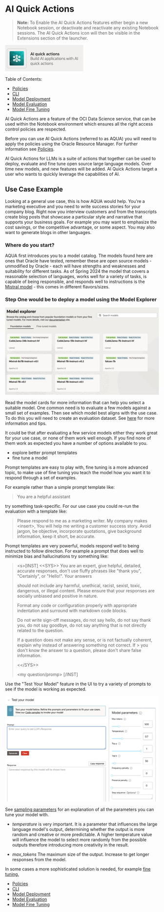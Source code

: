# AI Quick Actions

> **Note:** To Enable the AI Quick Actions features either begin a new Notebook session, or
> deactivate and reactivate any existing Notebook sessions. The AI Quick Actions icon will
> then be visible in the Extensions section of the launcher.

![AQUA](web_assets/aqua.png)

Table of Contents:

- [Policies](policies/README.md)
- [CLI](cli-tips.md)
- [Model Deployment](model-deployment-tips.md)
- [Model Evaluation](evaluation-tips.md)
- [Model Fine Tuning](fine-tuning-tips.md)

AI Quick Actions are a feature of the OCI Data Science service, that can be used within the Notebook environment which ensures all the right access control policies are respected.

Before you can use AI Quick Actions (referred to as AQUA) you will need to apply the policies using the Oracle Resource
Manager. For further information see [Policies](policies/README.md).

AI Quick Actions for LLMs is a suite of actions that together can be used to deploy, evaluate and fine tune open source
large language models. Over time new models, and new features will be added. AI Quick Actions target a user who wants to
quickly leverage the capabilities of AI.

## Use Case Example

Looking at a general use case, this is how AQUA would help. You're a marketing executive and you need to write
success stories for your company blog. Right now you interview customers and from the transcripts create blog posts
that showcase a particular style and narrative that supports your business goals. For example you may want to
emphasize the cost savings, or the competitive advantage, or some aspect. You may also want to generate blogs in
other languages.

### Where do you start?

AQUA first introduces you to a model catalog. The models found here are ones that Oracle have tested, remember
these are open source models - unmodified by Oracle - each will have strengths and weaknesses and suitability for
different tasks. As of Spring 2024 the model that covers a reasonable selection of languages, works well for a
variety of tasks, is capable of being responsible, and responds well to instructions is 
the [Mistral model](https://mistral.ai/technology/#models) - this comes in different flavors/sizes.

### Step One would be to deploy a model using the Model Explorer

![AQUA](web_assets/model-explorer.png)

Read the model cards for more information that can help you select a suitable model. One common need is to evaluate a few models against a small set of examples. Then see which model
best aligns with the use case. To do this you will need to create an evaluation dataset. See [here](evaluation-tips.md) for
more information and tips.

It could be that after evaluating a few service models either they work great for your use case, or none of them work
well enough. If you find none of them work as expected you have a number of options available to you.

- explore better prompt templates
- fine tune a model

Prompt templates are easy to play with, fine tuning is a more advanced topic, to make use of fine tuning you teach the model
how you want it to respond through a set of examples. 

For example rather than a simple prompt template like:

> You are a helpful assistant

try something task-specific. For our
use case you could re-run the evaluation with a template like:

> Please respond to me as a marketing writer. My company makes \<insert\>, You will help me writing a customer success story. 
> Avoid jargon, be objective, incorporate quotations, give background information, keep it short, be accurate.

Prompt templates are very powerful, models respond well to being instructed to follow direction. For example a prompt that
does well to minimize bias and hallucinations try something like:

> 
> \<s\>[INST] \<\<SYS\>\>
> You are an expert, give helpful, detailed, accurate responses, don't use fluffy phrases like "thank you", "Certainly", or "Hello!". Your answers 
> 
> should not include any harmful, unethical, racist, sexist, toxic, dangerous, or illegal content. Please ensure that your responses are socially
> unbiased and positive in nature.
> 
> Format any code or configuration properly with appropriate indentation and surround with markdown code blocks.
>
> Do not write sign-off messages, do not say hello, do not say thank you, do not say goodbye, do not say anything that is not directly related to the question.
> 
> If a question does not make any sense, or is not factually coherent, explain why instead of answering something not correct. If > you don't know the answer to a question, please don't share false information.
> 
> \<\</SYS\>\>
> 
> \<my question/promp\> [/INST]

Use the "Test Your Model" feature in the UI to try a variety of prompts to see if the model is working as expected.

![AQUA](web_assets/try-model.png)

See [sampling parameters](https://docs.vllm.ai/en/latest/dev/sampling_params.html) for an explanation of all the parameters you can tune your model with.

- *temperature* is very important. It is a parameter that influences the large language model's output, determining
whether the output is more random and creative or more predictable. A higher temperature value will influence the model
to select more randomly from the possible outputs therefore introducing more creativity in the result.

- *max_tokens* The maximum size of the output. Increase to get longer responses from the model.

In some cases a more sophisticated solution is needed, for example [fine tuning.](fine-tuning-tips.md)


- [Policies](policies/README.md)
- [CLI](cli-tips.md)
- [Model Deployment](model-deployment-tips.md)
- [Model Evaluation](evaluation-tips.md)
- [Model Fine Tuning](fine-tuning-tips.md)
